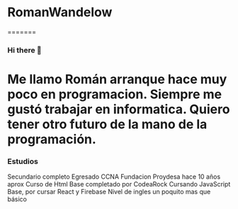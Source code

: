 
# RomanWandelow
=======
### Hi there 👋

Me llamo Román arranque hace muy poco en programacion.
Siempre me gustó trabajar en informatica. 
Quiero tener otro futuro de la mano de la programación.
=======

### Estudios 

Secundario completo
Egresado CCNA Fundacion Proydesa hace 10 años aprox 
Curso de Html Base completado por CodeaRock
Cursando JavaScript Base, por cursar React y Firebase
Nivel de ingles un poquito mas que básico
